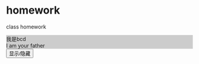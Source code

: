 # homework
class homework
<!DOCTYPE html>
<html lang="en">
<head>
    <meta charset="UTF-8">
    <meta name="viewport" content="width=device-width, initial-scale=1.0">
    <meta http-equiv="X-UA-Compatible" content="ie=edge">
    <title>Document</title>
    <script src="vue.js"></script>
</head>
<body>
    <div id="app">
        <div v-if="isShow" style="background-color: #ccc;">我是bcd</div>
         <div v-if="isShow" style="background-color: #ccc;">I am your father</div>
          <button @click="isShow=!isShow">显示/隐藏</button>    
    </div>
    <script>
      var vm=new Vue({
          el:'#app',
          data:{
              isShow: true
          }
      })
    
    
    </script> 
</body>
</html>
